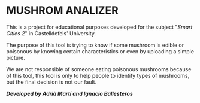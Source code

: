 # MUSHROM  ANALIZER

This is a project for educational purposes developed for the subject "_Smart Cities 2_" in Castelldefels' University.

The purpose of this tool is trying to know if some mushroom is edible or poisonous by knowing certain characteristics or even by uploading a simple picture.

We are not responsible of someone eating poisonous mushrooms because of this tool, this tool is only to help people to identify types of mushrooms, but the final decision is not our fault.

_**Developed by Adrià Martí and Ignacio Ballesteros**_